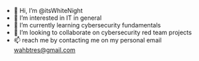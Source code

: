 - 👋 Hi, I’m @itsWhiteNight
- 👀 I’m interested in IT in general
- 🌱 I’m currently learning cybersecurity fundamentals
- 💞️ I’m looking to collaborate on cybersecurity red team projects 
- 📫 reach me by contacting me on my personal email wahbtres@gmail.com

<!---
itsWhiteNight/itsWhiteNight is a ✨ special ✨ repository because its `README.md` (this file) appears on your GitHub profile.
You can click the Preview link to take a look at your changes.
--->
